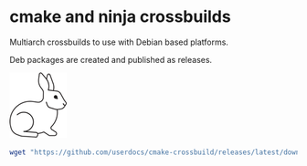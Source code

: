 # cmake and ninja crossbuilds

Multiarch crossbuilds to use with Debian based platforms.

Deb packages are created and published as releases.

[<img alt="Follow the white rabbit" width="100px" src="white-rabbit.png" />](https://github.com/userdocs/zlib-ng-crossbuild)

```bash
wget "https://github.com/userdocs/cmake-crossbuild/releases/latest/download/$(. /etc/os-release && printf '%s' "$ID")-$(. /etc/os-release && printf '%s' "$VERSION_CODENAME")-cmake-$(dpkg --print-architecture).deb"
```